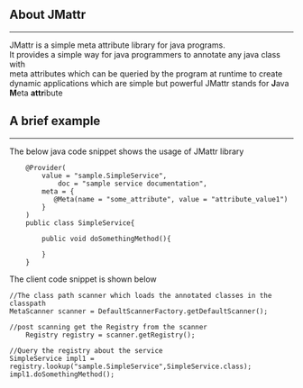 ## About JMattr
----------
JMattr is a simple meta attribute library for java programs.  
It provides a simple way for java programmers to annotate any java class with  
meta attributes which can be queried by the program at runtime to create dynamic applications which are simple but powerful  JMattr stands for **J**ava **M**eta **attr**ibute 

## A brief example  
---------
The below java code snippet shows the usage of JMattr library  
		
        @Provider(
        	value = "sample.SimpleService", 
                doc = "sample service documentation",  
	        meta = {
	      	   @Meta(name = "some_attribute", value = "attribute_value1")
	        }
        )
        public class SimpleService{
        	
            public void doSomethingMethod(){
            
            }
        }

The client code snippet is shown below  
	
	//The class path scanner which loads the annotated classes in the classpath
	MetaScanner scanner = DefaultScannerFactory.getDefaultScanner();

	//post scanning get the Registry from the scanner  
        Registry registry = scanner.getRegistry();
        
	//Query the registry about the service
	SimpleService impl1 = registry.lookup("sample.SimpleService",SimpleService.class);
	impl1.doSomethingMethod();
	

